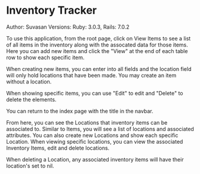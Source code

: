 # Inventory Tracker

Author: Suvasan Versions: Ruby: 3.0.3, Rails: 7.0.2

To use this application, from the root page, click on View Items to see a list of all items in the inventory along with the assocated data for those items. Here you can add new items and click the "View" at the end of each table row to show each specific item.

When creating new items, you can enter into all fields and the location field will only hold locations that have been made. You may create an item without a location.

When showing specific items, you can use "Edit" to edit and "Delete" to delete the elements.

You can return to the index page with the title in the navbar.

From here, you can see the Locations that inventory items can be associated to. Similar to Items, you will see a list of locations and associated attributes. You can also create new Locations and show each specific Location. When viewing specific locations, you can view the associated Inventory Items, edit and delete locations.

When deleting a Location, any associated inventory items will have their location's set to nil.
